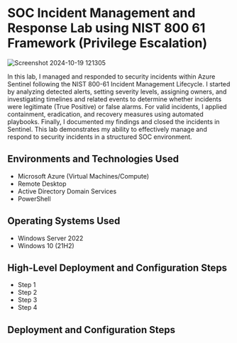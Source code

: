 # SOC Incident Management and Response Lab using NIST 800 61 Framework (Privilege Escalation)
<p align="center">

  ![Screenshot 2024-10-19 121305](https://github.com/user-attachments/assets/147c3199-2bf5-4eb4-8edd-dd7fa387c8f2)

</p>

In this lab, I managed and responded to security incidents within Azure Sentinel following the NIST 800-61 Incident Management Lifecycle. I started by analyzing detected alerts, setting severity levels, assigning owners, and investigating timelines and related events to determine whether incidents were legitimate (True Positive) or false alarms. For valid incidents, I applied containment, eradication, and recovery measures using automated playbooks. Finally, I documented my findings and closed the incidents in Sentinel. This lab demonstrates my ability to effectively manage and respond to security incidents in a structured SOC environment.




<h2>Environments and Technologies Used</h2>

- Microsoft Azure (Virtual Machines/Compute)
- Remote Desktop
- Active Directory Domain Services
- PowerShell

<h2>Operating Systems Used </h2>

- Windows Server 2022
- Windows 10 (21H2)

<h2>High-Level Deployment and Configuration Steps</h2>

- Step 1
- Step 2
- Step 3
- Step 4

<h2>Deployment and Configuration Steps</h2>

